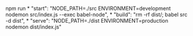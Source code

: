 npm run
    * "start": "NODE_PATH=./src ENVIRONMENT=development nodemon src/index.js --exec babel-node",
    * "build": "rm -rf dist/; babel src -d dist",
    * "serve": "NODE_PATH=./dist ENVIRONMENT=production nodemon dist/index.js"